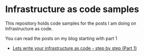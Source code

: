 # Infrastructure as code samples

This repository holds code samples for the posts I am doing on Infrastructure
as code.

You can read the posts on my blog starting with part 1

* [Lets write your infrastructure as code - step by step (Part 1)](http://avi.io/blog/2016/03/10/lets-write-your-infrastructure-as-code---step-by-step/)